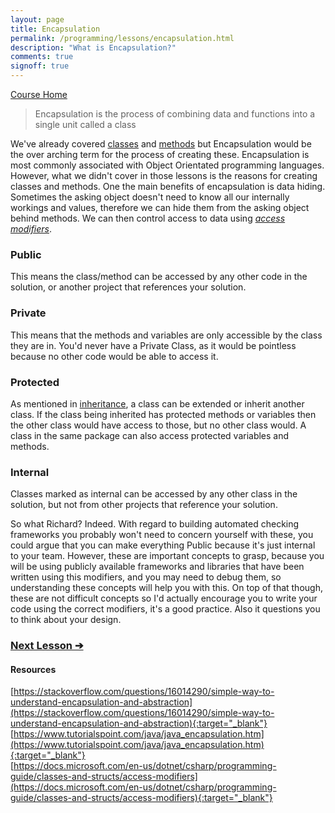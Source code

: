 ```yaml
---
layout: page
title: Encapsulation
permalink: /programming/lessons/encapsulation.html
description: "What is Encapsulation?"
comments: true
signoff: true
---
```

[Course Home](../course)

>Encapsulation is the process of combining data and functions into a single unit called a class

We've already covered [classes](/programming/lessons/classesandobjects) and [methods](/programming/lessons/methodsandparameters) but Encapsulation would be the over arching term for the process of creating these. Encapsulation is most commonly associated with Object Orientated programming languages. However, what we didn't cover in those lessons is the reasons for creating classes and methods. One the main benefits of encapsulation is data hiding. Sometimes the asking object doesn't need to know all our internally workings and values, therefore we can hide them from the asking object behind methods. We can then control access to data using [*access modifiers*](https://stackoverflow.com/questions/1020749/what-are-public-private-and-protected-in-object-oriented-programming).

### Public
This means the class/method can be accessed by any other code in the solution, or another project that references your solution.

### Private
This means that the methods and variables are only accessible by the class they are in. You'd never have a Private Class, as it would be pointless because no other code would be able to access it.

### Protected
As mentioned in [inheritance](/programming/lessons/inheritance), a class can be extended or inherit another class. If the class being inherited has protected methods or variables then the other class would have access to those, but no other class would. A class in the same package can also access protected variables and methods. 

### Internal
Classes marked as internal can be accessed by any other class in the solution, but not from other projects that reference your solution.

So what Richard? Indeed. With regard to building automated checking frameworks you probably won't need to concern yourself with these, you could argue that you can make everything Public because it's just internal to your team. However, these are important concepts to grasp, because you will be using publicly available frameworks and libraries that have been written using this modifiers, and you may need to debug them, so understanding these concepts will help you with this. On top of that though, these are not difficult concepts so I'd actually encourage you to write your code using the correct modifiers, it's a good practice. Also it questions you to think about your design.

### [Next Lesson &#10132;](../lessons/inheritance)

#### Resources
[https://stackoverflow.com/questions/16014290/simple-way-to-understand-encapsulation-and-abstraction](https://stackoverflow.com/questions/16014290/simple-way-to-understand-encapsulation-and-abstraction){:target="_blank"}  
[https://www.tutorialspoint.com/java/java_encapsulation.htm](https://www.tutorialspoint.com/java/java_encapsulation.htm){:target="_blank"}  
[https://docs.microsoft.com/en-us/dotnet/csharp/programming-guide/classes-and-structs/access-modifiers](https://docs.microsoft.com/en-us/dotnet/csharp/programming-guide/classes-and-structs/access-modifiers){:target="_blank"}